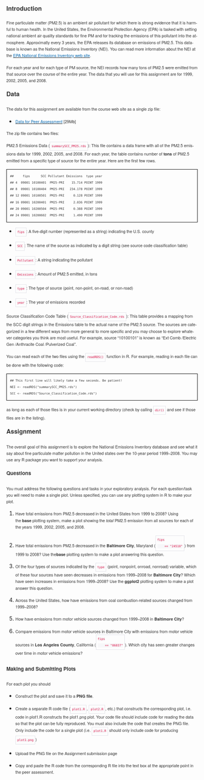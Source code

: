 <html>
<head>
	<meta http-equiv="content-type" content="text/html; charset=utf-8"/>
	<title></title>
</head>
<body lang="es-ES" dir="ltr">
<h2 class="western" style="font-variant: normal; letter-spacing: normal; font-style: normal">
<font color="#333333"><font face="Helvetica Neue, Helvetica, Arial, sans-serif"><font size="3" style="font-size: 12pt"><b>Introduction</b></font></font></font></h2>
<p style="margin-bottom: 0.09in; line-height: 0.18in"><span style="font-variant: normal"><font color="#333333"><font face="Helvetica Neue, Helvetica, Arial, sans-serif"><font size="2" style="font-size: 8pt"><span style="letter-spacing: normal"><span style="font-style: normal"><span style="font-weight: normal">Fine
particulate matter (PM2.5) is an ambient air pollutant for which
there is strong evidence that it is harmful to human health. In the
United States, the Environmental Protection Agency (EPA) is tasked
with setting national ambient air quality standards for fine PM and
for tracking the emissions of this pollutant into the atmosphere.
Approximatly every 3 years, the EPA releases its database on
emissions of PM2.5. This database is known as the National Emissions
Inventory (NEI). You can read more information about the NEI at
the&nbsp;</span></span></span></font></font></font></span><a href="http://www.epa.gov/ttn/chief/eiinformation.html"><span style="font-variant: normal"><font color="#0367b0"><span style="text-decoration: none"><font face="Helvetica Neue, Helvetica, Arial, sans-serif"><font size="2" style="font-size: 8pt"><span style="letter-spacing: normal"><span style="font-style: normal"><span style="font-weight: normal">EPA
National Emissions Inventory web site</span></span></span></font></font></span></font></span></a><span style="font-variant: normal"><font color="#333333"><font face="Helvetica Neue, Helvetica, Arial, sans-serif"><font size="2" style="font-size: 8pt"><span style="letter-spacing: normal"><span style="font-style: normal"><span style="font-weight: normal">.</span></span></span></font></font></font></span></p>
<p style="margin-bottom: 0.09in; font-variant: normal; letter-spacing: normal; font-style: normal; font-weight: normal; line-height: 0.18in">
<font color="#333333"><font face="Helvetica Neue, Helvetica, Arial, sans-serif"><font size="2" style="font-size: 8pt">For
each year and for each type of PM source, the NEI records how many
tons of PM2.5 were emitted from that source over the course of the
entire year. The data that you will use for this assignment are for
1999, 2002, 2005, and 2008.</font></font></font></p>
<h2 class="western" style="margin-top: 0.09in; margin-bottom: 0.09in; font-variant: normal; letter-spacing: normal; font-style: normal; line-height: 0.37in">
<font color="#333333"><font face="Helvetica Neue, Helvetica, Arial, sans-serif"><font size="3" style="font-size: 12pt"><b>Data</b></font></font></font></h2>
<p style="margin-bottom: 0.09in; font-variant: normal; letter-spacing: normal; font-style: normal; font-weight: normal; line-height: 0.18in">
<font color="#333333"><font face="Helvetica Neue, Helvetica, Arial, sans-serif"><font size="2" style="font-size: 8pt">The
data for this assignment are available from the course web site as a
single zip file:</font></font></font></p>
<ul>
	<li/>
<p style="margin-bottom: 0.09in; border: none; padding: 0in; line-height: 0.18in">
	<a href="https://d396qusza40orc.cloudfront.net/exdata%2Fdata%2FNEI_data.zip"><span style="font-variant: normal"><font color="#0367b0"><span style="text-decoration: none"><font face="Helvetica Neue, Helvetica, Arial, sans-serif"><font size="2" style="font-size: 8pt"><span style="letter-spacing: normal"><span style="font-style: normal"><span style="font-weight: normal">Data
	for Peer Assessment</span></span></span></font></font></span></font></span></a><span style="font-variant: normal"><font color="#333333"><font face="Helvetica Neue, Helvetica, Arial, sans-serif"><font size="2" style="font-size: 8pt"><span style="letter-spacing: normal"><span style="font-style: normal"><span style="font-weight: normal">&nbsp;[29Mb]</span></span></span></font></font></font></span></p>
</ul>
<p style="margin-bottom: 0.09in; font-variant: normal; letter-spacing: normal; font-style: normal; font-weight: normal; line-height: 0.18in">
<font color="#333333"><font face="Helvetica Neue, Helvetica, Arial, sans-serif"><font size="2" style="font-size: 8pt">The
zip file contains two files:</font></font></font></p>
<p style="margin-bottom: 0.09in; line-height: 0.18in"><span style="font-variant: normal"><font color="#333333"><font face="Helvetica Neue, Helvetica, Arial, sans-serif"><font size="2" style="font-size: 8pt"><span style="letter-spacing: normal"><span style="font-style: normal"><span style="font-weight: normal">PM2.5
Emissions Data (</span></span></span></font></font></font></span><span style="display: inline-block; border: 1px solid #e1e1e8; padding: 0.02in 0.04in"><span style="font-variant: normal"><font color="#dd1144"><font face="Monaco, Menlo, Consolas, Courier New, monospace"><font size="1" style="font-size: 7pt"><span style="letter-spacing: normal"><span style="font-style: normal"><span style="font-weight: normal"><span style="background: #f7f7f9"><code class="western">summarySCC_PM25.rds</span></span></span></span></span></font></font></font></span></code><span style="font-variant: normal"><font color="#333333"><font face="Helvetica Neue, Helvetica, Arial, sans-serif"><font size="2" style="font-size: 8pt"><span style="letter-spacing: normal"><span style="font-style: normal"><span style="font-weight: normal">):
This file contains a data frame with all of the PM2.5 emissions data
for 1999, 2002, 2005, and 2008. For each year, the table contains
number of&nbsp;</span></span></span></font></font></font></span><span style="font-variant: normal"><font color="#333333"><font face="Helvetica Neue, Helvetica, Arial, sans-serif"><font size="2" style="font-size: 8pt"><span style="letter-spacing: normal"><span style="font-style: normal"><b>tons</b></span></span></font></font></font></span><span style="font-variant: normal"><font color="#333333"><font face="Helvetica Neue, Helvetica, Arial, sans-serif"><font size="2" style="font-size: 8pt"><span style="letter-spacing: normal"><span style="font-style: normal"><span style="font-weight: normal">&nbsp;of
PM2.5 emitted from a specific type of source for the entire year.
Here are the first few rows.</span></span></span></font></font></font></span></p>
<pre class="western" style="margin-bottom: 0.09in; border: 1px solid #000000; padding: 0.09in; line-height: 0.18in"><span style="display: inline-block; border: none; padding: 0in"><span style="font-variant: normal"><font color="#333333"><font face="Monaco, Menlo, Consolas, Courier New, monospace"><font size="1" style="font-size: 7pt"><span style="letter-spacing: normal"><span style="font-style: normal"><span style="font-weight: normal"><span style="background: transparent"><code class="western">##     fips      SCC Pollutant Emissions  type year</span></span></span></span></span></font></font></font></span></code>
<span style="display: inline-block; border: none; padding: 0in"><span style="font-variant: normal"><font color="#333333"><font face="Monaco, Menlo, Consolas, Courier New, monospace"><font size="1" style="font-size: 7pt"><span style="letter-spacing: normal"><span style="font-style: normal"><span style="font-weight: normal"><span style="background: transparent"><code class="western">## 4  09001 10100401  PM25-PRI    15.714 POINT 1999</span></span></span></span></span></font></font></font></span></code>
<span style="display: inline-block; border: none; padding: 0in"><span style="font-variant: normal"><font color="#333333"><font face="Monaco, Menlo, Consolas, Courier New, monospace"><font size="1" style="font-size: 7pt"><span style="letter-spacing: normal"><span style="font-style: normal"><span style="font-weight: normal"><span style="background: transparent"><code class="western">## 8  09001 10100404  PM25-PRI   234.178 POINT 1999</span></span></span></span></span></font></font></font></span></code>
<span style="display: inline-block; border: none; padding: 0in"><span style="font-variant: normal"><font color="#333333"><font face="Monaco, Menlo, Consolas, Courier New, monospace"><font size="1" style="font-size: 7pt"><span style="letter-spacing: normal"><span style="font-style: normal"><span style="font-weight: normal"><span style="background: transparent"><code class="western">## 12 09001 10100501  PM25-PRI     0.128 POINT 1999</span></span></span></span></span></font></font></font></span></code>
<span style="display: inline-block; border: none; padding: 0in"><span style="font-variant: normal"><font color="#333333"><font face="Monaco, Menlo, Consolas, Courier New, monospace"><font size="1" style="font-size: 7pt"><span style="letter-spacing: normal"><span style="font-style: normal"><span style="font-weight: normal"><span style="background: transparent"><code class="western">## 16 09001 10200401  PM25-PRI     2.036 POINT 1999</span></span></span></span></span></font></font></font></span></code>
<span style="display: inline-block; border: none; padding: 0in"><span style="font-variant: normal"><font color="#333333"><font face="Monaco, Menlo, Consolas, Courier New, monospace"><font size="1" style="font-size: 7pt"><span style="letter-spacing: normal"><span style="font-style: normal"><span style="font-weight: normal"><span style="background: transparent"><code class="western">## 20 09001 10200504  PM25-PRI     0.388 POINT 1999</span></span></span></span></span></font></font></font></span></code>
<span style="display: inline-block; border: none; padding: 0in"><span style="font-variant: normal"><font color="#333333"><font face="Monaco, Menlo, Consolas, Courier New, monospace"><font size="1" style="font-size: 7pt"><span style="letter-spacing: normal"><span style="font-style: normal"><span style="font-weight: normal"><span style="background: transparent"><code class="western">## 24 09001 10200602  PM25-PRI     1.490 POINT 1999</span></span></span></span></span></font></font></font></span></code></pre>
<ul>
	<li/>
<p style="margin-bottom: 0.09in; border: none; padding: 0in; line-height: 0.18in">
	<span style="display: inline-block; border: 1px solid #e1e1e8; padding: 0.02in 0.04in"><span style="font-variant: normal"><font color="#dd1144"><font face="Monaco, Menlo, Consolas, Courier New, monospace"><font size="1" style="font-size: 7pt"><span style="letter-spacing: normal"><span style="font-style: normal"><span style="font-weight: normal"><span style="background: #f7f7f9"><code class="western">fips</span></span></span></span></span></font></font></font></span></code><span style="font-variant: normal"><font color="#333333"><font face="Helvetica Neue, Helvetica, Arial, sans-serif"><font size="2" style="font-size: 8pt"><span style="letter-spacing: normal"><span style="font-style: normal"><span style="font-weight: normal">:
	A five-digit number (represented as a string) indicating the U.S.
	county</span></span></span></font></font></font></span></p>
	<li/>
<p style="margin-bottom: 0.09in; border: none; padding: 0in; line-height: 0.18in">
	<span style="display: inline-block; border: 1px solid #e1e1e8; padding: 0.02in 0.04in"><span style="font-variant: normal"><font color="#dd1144"><font face="Monaco, Menlo, Consolas, Courier New, monospace"><font size="1" style="font-size: 7pt"><span style="letter-spacing: normal"><span style="font-style: normal"><span style="font-weight: normal"><span style="background: #f7f7f9"><code class="western">SCC</span></span></span></span></span></font></font></font></span></code><span style="font-variant: normal"><font color="#333333"><font face="Helvetica Neue, Helvetica, Arial, sans-serif"><font size="2" style="font-size: 8pt"><span style="letter-spacing: normal"><span style="font-style: normal"><span style="font-weight: normal">:
	The name of the source as indicated by a digit string (see source
	code classification table)</span></span></span></font></font></font></span></p>
	<li/>
<p style="margin-bottom: 0.09in; border: none; padding: 0in; line-height: 0.18in">
	<span style="display: inline-block; border: 1px solid #e1e1e8; padding: 0.02in 0.04in"><span style="font-variant: normal"><font color="#dd1144"><font face="Monaco, Menlo, Consolas, Courier New, monospace"><font size="1" style="font-size: 7pt"><span style="letter-spacing: normal"><span style="font-style: normal"><span style="font-weight: normal"><span style="background: #f7f7f9"><code class="western">Pollutant</span></span></span></span></span></font></font></font></span></code><span style="font-variant: normal"><font color="#333333"><font face="Helvetica Neue, Helvetica, Arial, sans-serif"><font size="2" style="font-size: 8pt"><span style="letter-spacing: normal"><span style="font-style: normal"><span style="font-weight: normal">:
	A string indicating the pollutant</span></span></span></font></font></font></span></p>
	<li/>
<p style="margin-bottom: 0.09in; border: none; padding: 0in; line-height: 0.18in">
	<span style="display: inline-block; border: 1px solid #e1e1e8; padding: 0.02in 0.04in"><span style="font-variant: normal"><font color="#dd1144"><font face="Monaco, Menlo, Consolas, Courier New, monospace"><font size="1" style="font-size: 7pt"><span style="letter-spacing: normal"><span style="font-style: normal"><span style="font-weight: normal"><span style="background: #f7f7f9"><code class="western">Emissions</span></span></span></span></span></font></font></font></span></code><span style="font-variant: normal"><font color="#333333"><font face="Helvetica Neue, Helvetica, Arial, sans-serif"><font size="2" style="font-size: 8pt"><span style="letter-spacing: normal"><span style="font-style: normal"><span style="font-weight: normal">:
	Amount of PM2.5 emitted, in tons</span></span></span></font></font></font></span></p>
	<li/>
<p style="margin-bottom: 0.09in; border: none; padding: 0in; line-height: 0.18in">
	<span style="display: inline-block; border: 1px solid #e1e1e8; padding: 0.02in 0.04in"><span style="font-variant: normal"><font color="#dd1144"><font face="Monaco, Menlo, Consolas, Courier New, monospace"><font size="1" style="font-size: 7pt"><span style="letter-spacing: normal"><span style="font-style: normal"><span style="font-weight: normal"><span style="background: #f7f7f9"><code class="western">type</span></span></span></span></span></font></font></font></span></code><span style="font-variant: normal"><font color="#333333"><font face="Helvetica Neue, Helvetica, Arial, sans-serif"><font size="2" style="font-size: 8pt"><span style="letter-spacing: normal"><span style="font-style: normal"><span style="font-weight: normal">:
	The type of source (point, non-point, on-road, or non-road)</span></span></span></font></font></font></span></p>
	<li/>
<p style="margin-bottom: 0.09in; border: none; padding: 0in; line-height: 0.18in">
	<span style="display: inline-block; border: 1px solid #e1e1e8; padding: 0.02in 0.04in"><span style="font-variant: normal"><font color="#dd1144"><font face="Monaco, Menlo, Consolas, Courier New, monospace"><font size="1" style="font-size: 7pt"><span style="letter-spacing: normal"><span style="font-style: normal"><span style="font-weight: normal"><span style="background: #f7f7f9"><code class="western">year</span></span></span></span></span></font></font></font></span></code><span style="font-variant: normal"><font color="#333333"><font face="Helvetica Neue, Helvetica, Arial, sans-serif"><font size="2" style="font-size: 8pt"><span style="letter-spacing: normal"><span style="font-style: normal"><span style="font-weight: normal">:
	The year of emissions recorded</span></span></span></font></font></font></span></p>
</ul>
<p style="margin-bottom: 0.09in; line-height: 0.18in"><span style="font-variant: normal"><font color="#333333"><font face="Helvetica Neue, Helvetica, Arial, sans-serif"><font size="2" style="font-size: 8pt"><span style="letter-spacing: normal"><span style="font-style: normal"><span style="font-weight: normal">Source
Classification Code Table (</span></span></span></font></font></font></span><span style="display: inline-block; border: 1px solid #e1e1e8; padding: 0.02in 0.04in"><span style="font-variant: normal"><font color="#dd1144"><font face="Monaco, Menlo, Consolas, Courier New, monospace"><font size="1" style="font-size: 7pt"><span style="letter-spacing: normal"><span style="font-style: normal"><span style="font-weight: normal"><span style="background: #f7f7f9"><code class="western">Source_Classification_Code.rds</span></span></span></span></span></font></font></font></span></code><span style="font-variant: normal"><font color="#333333"><font face="Helvetica Neue, Helvetica, Arial, sans-serif"><font size="2" style="font-size: 8pt"><span style="letter-spacing: normal"><span style="font-style: normal"><span style="font-weight: normal">):
This table provides a mapping from the SCC digit strings in the
Emissions table to the actual name of the PM2.5 source. The sources
are categorized in a few different ways from more general to more
specific and you may choose to explore whatever categories you think
are most useful. For example, source “10100101” is known as “Ext
Comb /Electric Gen /Anthracite Coal /Pulverized Coal”.</span></span></span></font></font></font></span></p>
<p style="margin-bottom: 0.09in; line-height: 0.18in"><span style="font-variant: normal"><font color="#333333"><font face="Helvetica Neue, Helvetica, Arial, sans-serif"><font size="2" style="font-size: 8pt"><span style="letter-spacing: normal"><span style="font-style: normal"><span style="font-weight: normal">You
can read each of the two files using the&nbsp;</span></span></span></font></font></font></span><span style="display: inline-block; border: 1px solid #e1e1e8; padding: 0.02in 0.04in"><span style="font-variant: normal"><font color="#dd1144"><font face="Monaco, Menlo, Consolas, Courier New, monospace"><font size="1" style="font-size: 7pt"><span style="letter-spacing: normal"><span style="font-style: normal"><span style="font-weight: normal"><span style="background: #f7f7f9"><code class="western">readRDS()</span></span></span></span></span></font></font></font></span></code><span style="font-variant: normal"><font color="#333333"><font face="Helvetica Neue, Helvetica, Arial, sans-serif"><font size="2" style="font-size: 8pt"><span style="letter-spacing: normal"><span style="font-style: normal"><span style="font-weight: normal">&nbsp;function
in R. For example, reading in each file can be done with the
following code:</span></span></span></font></font></font></span></p>
<pre class="western" style="margin-bottom: 0.09in; border: 1px solid #000000; padding: 0.09in; line-height: 0.18in"><span style="display: inline-block; border: none; padding: 0in"><span style="font-variant: normal"><font color="#333333"><font face="Monaco, Menlo, Consolas, Courier New, monospace"><font size="1" style="font-size: 7pt"><span style="letter-spacing: normal"><span style="font-style: normal"><span style="font-weight: normal"><span style="background: transparent"><code class="western">## This first line will likely take a few seconds. Be patient!</span></span></span></span></span></font></font></font></span></code>
<span style="display: inline-block; border: none; padding: 0in"><span style="font-variant: normal"><font color="#333333"><font face="Monaco, Menlo, Consolas, Courier New, monospace"><font size="1" style="font-size: 7pt"><span style="letter-spacing: normal"><span style="font-style: normal"><span style="font-weight: normal"><span style="background: transparent"><code class="western">NEI &lt;- readRDS(&quot;summarySCC_PM25.rds&quot;)</span></span></span></span></span></font></font></font></span></code>
<span style="display: inline-block; border: none; padding: 0in"><span style="font-variant: normal"><font color="#333333"><font face="Monaco, Menlo, Consolas, Courier New, monospace"><font size="1" style="font-size: 7pt"><span style="letter-spacing: normal"><span style="font-style: normal"><span style="font-weight: normal"><span style="background: transparent"><code class="western">SCC &lt;- readRDS(&quot;Source_Classification_Code.rds&quot;)</span></span></span></span></span></font></font></font></span></code></pre><p style="margin-bottom: 0.09in; line-height: 0.18in">
<span style="font-variant: normal"><font color="#333333"><font face="Helvetica Neue, Helvetica, Arial, sans-serif"><font size="2" style="font-size: 8pt"><span style="letter-spacing: normal"><span style="font-style: normal"><span style="font-weight: normal">as
long as each of those files is in your current working directory
(check by calling&nbsp;</span></span></span></font></font></font></span><span style="display: inline-block; border: 1px solid #e1e1e8; padding: 0.02in 0.04in"><span style="font-variant: normal"><font color="#dd1144"><font face="Monaco, Menlo, Consolas, Courier New, monospace"><font size="1" style="font-size: 7pt"><span style="letter-spacing: normal"><span style="font-style: normal"><span style="font-weight: normal"><span style="background: #f7f7f9"><code class="western">dir()</span></span></span></span></span></font></font></font></span></code><span style="font-variant: normal"><font color="#333333"><font face="Helvetica Neue, Helvetica, Arial, sans-serif"><font size="2" style="font-size: 8pt"><span style="letter-spacing: normal"><span style="font-style: normal"><span style="font-weight: normal">&nbsp;and
see if those files are in the listing).</span></span></span></font></font></font></span></p>
<h2 class="western" style="margin-top: 0.09in; margin-bottom: 0.09in; font-variant: normal; letter-spacing: normal; font-style: normal; line-height: 0.37in">
<font color="#333333"><font face="Helvetica Neue, Helvetica, Arial, sans-serif"><font size="3" style="font-size: 12pt"><b>Assignment</b></font></font></font></h2>
<p style="margin-bottom: 0.09in; font-variant: normal; letter-spacing: normal; font-style: normal; font-weight: normal; line-height: 0.18in">
<font color="#333333"><font face="Helvetica Neue, Helvetica, Arial, sans-serif"><font size="2" style="font-size: 8pt">The
overall goal of this assignment is to explore the National Emissions
Inventory database and see what it say about fine particulate matter
pollution in the United states over the 10-year period 1999–2008.
You may use any R package you want to support your analysis.</font></font></font></p>
<h3 class="western" style="margin-top: 0.09in; margin-bottom: 0.09in; font-variant: normal; letter-spacing: normal; font-style: normal; line-height: 0.37in">
<font color="#333333"><font face="Helvetica Neue, Helvetica, Arial, sans-serif"><font size="2" style="font-size: 10pt"><b>Questions</b></font></font></font></h3>
<p style="margin-bottom: 0.09in; font-variant: normal; letter-spacing: normal; font-style: normal; font-weight: normal; line-height: 0.18in">
<font color="#333333"><font face="Helvetica Neue, Helvetica, Arial, sans-serif"><font size="2" style="font-size: 8pt">You
must address the following questions and tasks in your exploratory
analysis. For each question/task you will need to make a single plot.
Unless specified, you can use any plotting system in R to make your
plot.</font></font></font></p>
<ol>
	<li/>
<p style="margin-bottom: 0.09in; border: none; padding: 0in; font-variant: normal; letter-spacing: normal; font-style: normal; font-weight: normal; line-height: 0.18in">
	<font color="#333333"><font face="Helvetica Neue, Helvetica, Arial, sans-serif"><font size="2" style="font-size: 8pt">Have
	total emissions from PM2.5 decreased in the United States from 1999
	to 2008? Using the&nbsp;<b>base</b>&nbsp;plotting system, make a
	plot showing the&nbsp;<i>total</i>&nbsp;PM2.5 emission from all
	sources for each of the years 1999, 2002, 2005, and 2008.</font></font></font></p>
	<li/>
<p style="margin-bottom: 0.09in; border: none; padding: 0in; line-height: 0.18in">
	<span style="font-variant: normal"><font color="#333333"><font face="Helvetica Neue, Helvetica, Arial, sans-serif"><font size="2" style="font-size: 8pt"><span style="letter-spacing: normal"><span style="font-style: normal"><span style="font-weight: normal">Have
	total emissions from PM2.5 decreased in the&nbsp;</span></span></span></font></font></font></span><span style="font-variant: normal"><font color="#333333"><font face="Helvetica Neue, Helvetica, Arial, sans-serif"><font size="2" style="font-size: 8pt"><span style="letter-spacing: normal"><span style="font-style: normal"><b>Baltimore
	City</b></span></span></font></font></font></span><span style="font-variant: normal"><font color="#333333"><font face="Helvetica Neue, Helvetica, Arial, sans-serif"><font size="2" style="font-size: 8pt"><span style="letter-spacing: normal"><span style="font-style: normal"><span style="font-weight: normal">,
	Maryland (</span></span></span></font></font></font></span><span style="display: inline-block; border: 1px solid #e1e1e8; padding: 0.02in 0.04in"><span style="font-variant: normal"><font color="#dd1144"><font face="Monaco, Menlo, Consolas, Courier New, monospace"><font size="1" style="font-size: 7pt"><span style="letter-spacing: normal"><span style="font-style: normal"><span style="font-weight: normal"><span style="background: #f7f7f9"><code class="western">fips
	== &quot;24510&quot;</span></span></span></span></span></font></font></font></span></code><span style="font-variant: normal"><font color="#333333"><font face="Helvetica Neue, Helvetica, Arial, sans-serif"><font size="2" style="font-size: 8pt"><span style="letter-spacing: normal"><span style="font-style: normal"><span style="font-weight: normal">)
	from 1999 to 2008? Use the</span></span></span></font></font></font></span><span style="font-variant: normal"><font color="#333333"><font face="Helvetica Neue, Helvetica, Arial, sans-serif"><font size="2" style="font-size: 8pt"><span style="letter-spacing: normal"><span style="font-style: normal"><b>base</b></span></span></font></font></font></span><span style="font-variant: normal"><font color="#333333"><font face="Helvetica Neue, Helvetica, Arial, sans-serif"><font size="2" style="font-size: 8pt"><span style="letter-spacing: normal"><span style="font-style: normal"><span style="font-weight: normal">&nbsp;plotting
	system to make a plot answering this question.</span></span></span></font></font></font></span></p>
	<li/>
<p style="margin-bottom: 0.09in; border: none; padding: 0in; line-height: 0.18in">
	<span style="font-variant: normal"><font color="#333333"><font face="Helvetica Neue, Helvetica, Arial, sans-serif"><font size="2" style="font-size: 8pt"><span style="letter-spacing: normal"><span style="font-style: normal"><span style="font-weight: normal">Of
	the four types of sources indicated by the&nbsp;</span></span></span></font></font></font></span><span style="display: inline-block; border: 1px solid #e1e1e8; padding: 0.02in 0.04in"><span style="font-variant: normal"><font color="#dd1144"><font face="Monaco, Menlo, Consolas, Courier New, monospace"><font size="1" style="font-size: 7pt"><span style="letter-spacing: normal"><span style="font-style: normal"><span style="font-weight: normal"><span style="background: #f7f7f9"><code class="western">type</span></span></span></span></span></font></font></font></span></code><span style="font-variant: normal"><font color="#333333"><font face="Helvetica Neue, Helvetica, Arial, sans-serif"><font size="2" style="font-size: 8pt"><span style="letter-spacing: normal"><span style="font-style: normal"><span style="font-weight: normal">&nbsp;(point,
	nonpoint, onroad, nonroad) variable, which of these four sources
	have seen decreases in emissions from 1999–2008 for&nbsp;</span></span></span></font></font></font></span><span style="font-variant: normal"><font color="#333333"><font face="Helvetica Neue, Helvetica, Arial, sans-serif"><font size="2" style="font-size: 8pt"><span style="letter-spacing: normal"><span style="font-style: normal"><b>Baltimore
	City</b></span></span></font></font></font></span><span style="font-variant: normal"><font color="#333333"><font face="Helvetica Neue, Helvetica, Arial, sans-serif"><font size="2" style="font-size: 8pt"><span style="letter-spacing: normal"><span style="font-style: normal"><span style="font-weight: normal">?
	Which have seen increases in emissions from 1999–2008? Use
	the&nbsp;</span></span></span></font></font></font></span><span style="font-variant: normal"><font color="#333333"><font face="Helvetica Neue, Helvetica, Arial, sans-serif"><font size="2" style="font-size: 8pt"><span style="letter-spacing: normal"><span style="font-style: normal"><b>ggplot2</b></span></span></font></font></font></span><span style="font-variant: normal"><font color="#333333"><font face="Helvetica Neue, Helvetica, Arial, sans-serif"><font size="2" style="font-size: 8pt"><span style="letter-spacing: normal"><span style="font-style: normal"><span style="font-weight: normal">&nbsp;plotting
	system to make a plot answer this question.</span></span></span></font></font></font></span></p>
	<li/>
<p style="margin-bottom: 0.09in; border: none; padding: 0in; font-variant: normal; letter-spacing: normal; font-style: normal; font-weight: normal; line-height: 0.18in">
	<font color="#333333"><font face="Helvetica Neue, Helvetica, Arial, sans-serif"><font size="2" style="font-size: 8pt">Across
	the United States, how have emissions from coal combustion-related
	sources changed from 1999–2008?</font></font></font></p>
	<li/>
<p style="margin-bottom: 0.09in; border: none; padding: 0in; font-variant: normal; letter-spacing: normal; font-style: normal; font-weight: normal; line-height: 0.18in">
	<font color="#333333"><font face="Helvetica Neue, Helvetica, Arial, sans-serif"><font size="2" style="font-size: 8pt">How
	have emissions from motor vehicle sources changed from 1999–2008
	in&nbsp;<b>Baltimore City</b>?</font></font></font></p>
	<li/>
<p style="margin-bottom: 0.09in; border: none; padding: 0in; line-height: 0.18in">
	<span style="font-variant: normal"><font color="#333333"><font face="Helvetica Neue, Helvetica, Arial, sans-serif"><font size="2" style="font-size: 8pt"><span style="letter-spacing: normal"><span style="font-style: normal"><span style="font-weight: normal">Compare
	emissions from motor vehicle sources in Baltimore City with
	emissions from motor vehicle sources in&nbsp;</span></span></span></font></font></font></span><span style="font-variant: normal"><font color="#333333"><font face="Helvetica Neue, Helvetica, Arial, sans-serif"><font size="2" style="font-size: 8pt"><span style="letter-spacing: normal"><span style="font-style: normal"><b>Los
	Angeles County</b></span></span></font></font></font></span><span style="font-variant: normal"><font color="#333333"><font face="Helvetica Neue, Helvetica, Arial, sans-serif"><font size="2" style="font-size: 8pt"><span style="letter-spacing: normal"><span style="font-style: normal"><span style="font-weight: normal">,
	California (</span></span></span></font></font></font></span><span style="display: inline-block; border: 1px solid #e1e1e8; padding: 0.02in 0.04in"><span style="font-variant: normal"><font color="#dd1144"><font face="Monaco, Menlo, Consolas, Courier New, monospace"><font size="1" style="font-size: 7pt"><span style="letter-spacing: normal"><span style="font-style: normal"><span style="font-weight: normal"><span style="background: #f7f7f9"><code class="western">fips
	== &quot;06037&quot;</span></span></span></span></span></font></font></font></span></code><span style="font-variant: normal"><font color="#333333"><font face="Helvetica Neue, Helvetica, Arial, sans-serif"><font size="2" style="font-size: 8pt"><span style="letter-spacing: normal"><span style="font-style: normal"><span style="font-weight: normal">).
	Which city has seen greater changes over time in motor vehicle
	emissions?</span></span></span></font></font></font></span></p>
</ol>
<h3 class="western" style="margin-top: 0.09in; margin-bottom: 0.09in; font-variant: normal; letter-spacing: normal; font-style: normal; line-height: 0.37in">
<font color="#333333"><font face="Helvetica Neue, Helvetica, Arial, sans-serif"><font size="2" style="font-size: 10pt"><b>Making
and Submitting Plots</b></font></font></font></h3>
<p style="margin-bottom: 0.09in; font-variant: normal; letter-spacing: normal; font-style: normal; font-weight: normal; line-height: 0.18in">
<font color="#333333"><font face="Helvetica Neue, Helvetica, Arial, sans-serif"><font size="2" style="font-size: 8pt">For
each plot you should</font></font></font></p>
<ul>
	<li/>
<p style="margin-bottom: 0.09in; border: none; padding: 0in; font-variant: normal; letter-spacing: normal; font-style: normal; font-weight: normal; line-height: 0.18in">
	<font color="#333333"><font face="Helvetica Neue, Helvetica, Arial, sans-serif"><font size="2" style="font-size: 8pt">Construct
	the plot and save it to a&nbsp;<b>PNG file</b>.</font></font></font></p>
	<li/>
<p style="margin-bottom: 0.09in; border: none; padding: 0in; line-height: 0.18in">
	<span style="font-variant: normal"><font color="#333333"><font face="Helvetica Neue, Helvetica, Arial, sans-serif"><font size="2" style="font-size: 8pt"><span style="letter-spacing: normal"><span style="font-style: normal"><span style="font-weight: normal">Create
	a separate R code file (</span></span></span></font></font></font></span><span style="display: inline-block; border: 1px solid #e1e1e8; padding: 0.02in 0.04in"><span style="font-variant: normal"><font color="#dd1144"><font face="Monaco, Menlo, Consolas, Courier New, monospace"><font size="1" style="font-size: 7pt"><span style="letter-spacing: normal"><span style="font-style: normal"><span style="font-weight: normal"><span style="background: #f7f7f9"><code class="western">plot1.R</span></span></span></span></span></font></font></font></span></code><span style="font-variant: normal"><font color="#333333"><font face="Helvetica Neue, Helvetica, Arial, sans-serif"><font size="2" style="font-size: 8pt"><span style="letter-spacing: normal"><span style="font-style: normal"><span style="font-weight: normal">,&nbsp;</span></span></span></font></font></font></span><span style="display: inline-block; border: 1px solid #e1e1e8; padding: 0.02in 0.04in"><span style="font-variant: normal"><font color="#dd1144"><font face="Monaco, Menlo, Consolas, Courier New, monospace"><font size="1" style="font-size: 7pt"><span style="letter-spacing: normal"><span style="font-style: normal"><span style="font-weight: normal"><span style="background: #f7f7f9"><code class="western">plot2.R</span></span></span></span></span></font></font></font></span></code><span style="font-variant: normal"><font color="#333333"><font face="Helvetica Neue, Helvetica, Arial, sans-serif"><font size="2" style="font-size: 8pt"><span style="letter-spacing: normal"><span style="font-style: normal"><span style="font-weight: normal">,
	etc.) that constructs the corresponding plot, i.e. code in plot1.R
	constructs the plot1.png plot. Your code file should include code
	for reading the data so that the plot can be fully reproduced. You
	must also include the code that creates the PNG file. Only include
	the code for a single plot (i.e.&nbsp;</span></span></span></font></font></font></span><span style="display: inline-block; border: 1px solid #e1e1e8; padding: 0.02in 0.04in"><span style="font-variant: normal"><font color="#dd1144"><font face="Monaco, Menlo, Consolas, Courier New, monospace"><font size="1" style="font-size: 7pt"><span style="letter-spacing: normal"><span style="font-style: normal"><span style="font-weight: normal"><span style="background: #f7f7f9"><code class="western">plot1.R</span></span></span></span></span></font></font></font></span></code><span style="font-variant: normal"><font color="#333333"><font face="Helvetica Neue, Helvetica, Arial, sans-serif"><font size="2" style="font-size: 8pt"><span style="letter-spacing: normal"><span style="font-style: normal"><span style="font-weight: normal">&nbsp;should
	only include code for producing&nbsp;</span></span></span></font></font></font></span><span style="display: inline-block; border: 1px solid #e1e1e8; padding: 0.02in 0.04in"><span style="font-variant: normal"><font color="#dd1144"><font face="Monaco, Menlo, Consolas, Courier New, monospace"><font size="1" style="font-size: 7pt"><span style="letter-spacing: normal"><span style="font-style: normal"><span style="font-weight: normal"><span style="background: #f7f7f9"><code class="western">plot1.png</span></span></span></span></span></font></font></font></span></code><span style="font-variant: normal"><font color="#333333"><font face="Helvetica Neue, Helvetica, Arial, sans-serif"><font size="2" style="font-size: 8pt"><span style="letter-spacing: normal"><span style="font-style: normal"><span style="font-weight: normal">)</span></span></span></font></font></font></span></p>
	<li/>
<p style="margin-bottom: 0.09in; border: none; padding: 0in; font-variant: normal; letter-spacing: normal; font-style: normal; font-weight: normal; line-height: 0.18in">
	<font color="#333333"><font face="Helvetica Neue, Helvetica, Arial, sans-serif"><font size="2" style="font-size: 8pt">Upload
	the PNG file on the Assignment submission page</font></font></font></p>
	<li/>
<p style="margin-bottom: 0.09in; border: none; padding: 0in; font-variant: normal; letter-spacing: normal; font-style: normal; font-weight: normal; line-height: 0.18in">
	<font color="#333333"><font face="Helvetica Neue, Helvetica, Arial, sans-serif"><font size="2" style="font-size: 8pt">Copy
	and paste the R code from the corresponding R file into the text box
	at the appropriate point in the peer assessment.</font></font></font></p>
</ul>
<p style="margin-bottom: 0in; line-height: 100%"><br/>

</p>
</body>
</html>
